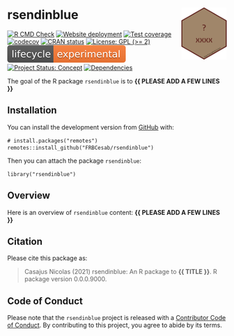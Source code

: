 <!-- README.md is generated from README.Rmd. Please edit that file -->

# rsendinblue <img src="man/figures/hexsticker.png" height="120" align="right"/>

<!-- badges: start -->

[![R CMD
Check](https://github.com/FRBCesab/rsendinblue/actions/workflows/R-CMD-check.yaml/badge.svg)](https://github.com/FRBCesab/rsendinblue/actions/workflows/R-CMD-check.yaml)
[![Website
deployment](https://github.com/FRBCesab/rsendinblue/actions/workflows/pkgdown.yaml/badge.svg)](https://github.com/FRBCesab/rsendinblue/actions/workflows/pkgdown.yaml)
[![Test
coverage](https://github.com/FRBCesab/rsendinblue/actions/workflows/test-coverage.yaml/badge.svg)](https://github.com/FRBCesab/rsendinblue/actions/workflows/test-coverage.yaml)
[![codecov](https://codecov.io/gh/FRBCesab/rsendinblue/branch/master/graph/badge.svg)](https://codecov.io/gh/FRBCesab/rsendinblue)
[![CRAN
status](https://www.r-pkg.org/badges/version/rsendinblue)](https://CRAN.R-project.org/package=rsendinblue)
[![License: GPL (&gt;=
2)](https://img.shields.io/badge/License-GPL%20%28%3E%3D%202%29-blue.svg)](https://choosealicense.com/licenses/gpl-2.0/)
[![LifeCycle](man/figures/lifecycle/lifecycle-experimental.svg)](https://lifecycle.r-lib.org/articles/stages.html#experimental)
[![Project Status:
Concept](https://www.repostatus.org/badges/latest/concept.svg)](https://www.repostatus.org/#concept)
[![Dependencies](https://img.shields.io/badge/dependencies-0/0-brightgreen?style=flat)](#)
<!-- badges: end -->

The goal of the R package `rsendinblue` is to **{{ PLEASE ADD A FEW
LINES }}**

## Installation

You can install the development version from
[GitHub](https://github.com/) with:

    # install.packages("remotes")
    remotes::install_github("FRBCesab/rsendinblue")

Then you can attach the package `rsendinblue`:

    library("rsendinblue")

## Overview

Here is an overview of `rsendinblue` content: **{{ PLEASE ADD A FEW
LINES }}**

## Citation

Please cite this package as:

> Casajus Nicolas (2021) rsendinblue: An R package to **{{ TITLE }}**. R
> package version 0.0.0.9000.

## Code of Conduct

Please note that the `rsendinblue` project is released with a
[Contributor Code of
Conduct](https://contributor-covenant.org/version/2/0/CODE_OF_CONDUCT.html).
By contributing to this project, you agree to abide by its terms.
